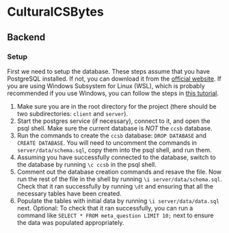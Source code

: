 # CulturalCSBytes

## Backend
### Setup
First we need to setup the database. These steps assume that you have PostgreSQL installed. If not, you can download it from the [official website](https://www.postgresql.org/download/). If you are using Windows Subsystem for Linux (WSL), which is probably recommended if you use Windows, you can follow the steps in [this tutorial](https://learn.microsoft.com/en-us/windows/wsl/tutorials/wsl-database).
1. Make sure you are in the root directory for the project (there should be two subdirectories: `client` and `server`).
2. Start the postgres service (if necessary), connect to it, and open the psql shell. Make sure the current database is *NOT* the `ccsb` database.
3. Run the commands to create the `ccsb` database: `DROP DATABASE` and `CREATE DATABASE`. You will need to uncomment the commands in `server/data/schema.sql`, copy them into the psql shell, and run them.
4. Assuming you have successfully connected to the database, switch to the database by running `\c ccsb` in the psql shell.
5. Comment out the database creation commands and resave the file. Now run the rest of the file in the shell by running `\i server/data/schema.sql`. Check that it ran successfully by running `\dt` and ensuring that all the necessary tables have been created.
6. Populate the tables with initial data by running `\i server/data/data.sql` next. Optional: To check that it ran successfully, you can run a command like `SELECT * FROM meta_question LIMIT 10;` next to ensure the data was populated appropriately.
